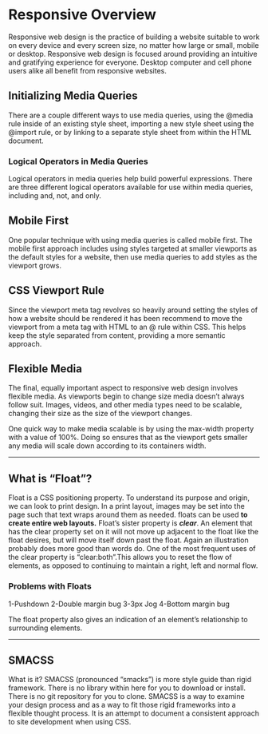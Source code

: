 # Responsive Overview

Responsive web design is the practice of building a website suitable to work on every device and every screen size, no matter how large or small, mobile or desktop. Responsive web design is focused around providing an intuitive and gratifying experience for everyone. Desktop computer and cell phone users alike all benefit from responsive websites.

## Initializing Media Queries
There are a couple different ways to use media queries, using the @media rule inside of an existing style sheet, importing a new style sheet using the @import rule, or by linking to a separate style sheet from within the HTML document.

### Logical Operators in Media Queries
Logical operators in media queries help build powerful expressions. There are three different logical operators available for use within media queries, including and, not, and only.

## Mobile First
One popular technique with using media queries is called mobile first. The mobile first approach includes using styles targeted at smaller viewports as the default styles for a website, then use media queries to add styles as the viewport grows.

## CSS Viewport Rule
Since the viewport meta tag revolves so heavily around setting the styles of how a website should be rendered it has been recommend to move the viewport from a meta tag with HTML to an @ rule within CSS. This helps keep the style separated from content, providing a more semantic approach.

## Flexible Media
The final, equally important aspect to responsive web design involves flexible media. As viewports begin to change size media doesn’t always follow suit. Images, videos, and other media types need to be scalable, changing their size as the size of the viewport changes.

One quick way to make media scalable is by using the max-width property with a value of 100%. Doing so ensures that as the viewport gets smaller any media will scale down according to its containers width.

----------------------------------------------------------------

## What is “Float”?
Float is a CSS positioning property. To understand its purpose and origin, we can look to print design. In a print layout, images may be set into the page such that text wraps around them as needed.
floats can be used **to create entire web layouts.**
Float’s sister property is ***clear***. An element that has the clear property set on it will not move up adjacent to the float like the float desires, but will move itself down past the float. Again an illustration probably does more good than words do.
One of the most frequent uses of the clear property is “clear:both”.This allows you to reset the flow of elements, as opposed to continuing to maintain a right, left and normal flow. 
### Problems with Floats
1-Pushdown
2-Double margin bug
3-3px Jog
4-Bottom margin bug

The float property also gives an indication of an element’s relationship to surrounding elements.


-----------------------------------------------------------------
## SMACSS

What is it?
SMACSS (pronounced “smacks”) is more style guide than rigid framework. There is no library within here for you to download or install. There is no git repository for you to clone. SMACSS is a way to examine your design process and as a way to fit those rigid frameworks into a flexible thought process. It is an attempt to document a consistent approach to site development when using CSS. 



